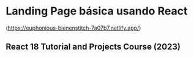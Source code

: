# Landing Page básica usando React

(https://euphonious-bienenstitch-7a07b7.netlify.app/)

## React 18 Tutorial and Projects Course (2023)
